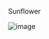 Sunflower

![image](https://github.com/user-attachments/assets/fcb1f1c4-859d-4c0e-8113-2882be118840)
